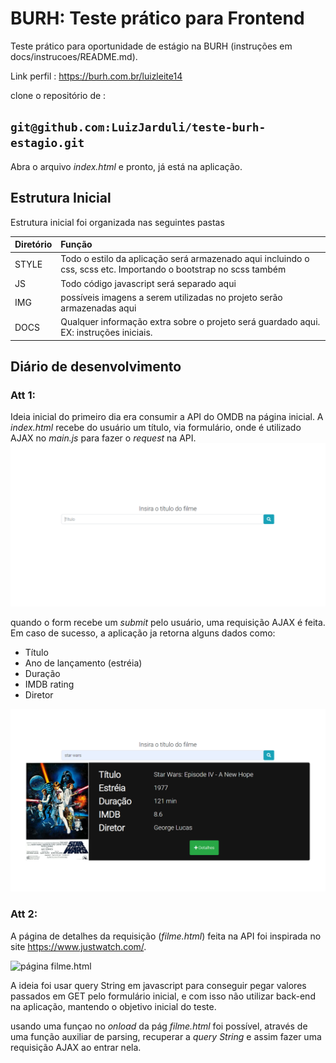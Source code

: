 # BURH: Teste prático para Frontend

Teste prático para oportunidade de estágio na BURH (instruções em docs/instrucoes/README.md).

Link perfil : <https://burh.com.br/luizleite14>

clone o repositório de : 

## `git@github.com:LuizJarduli/teste-burh-estagio.git`

Abra o arquivo _index.html_ e pronto, já está na aplicação.

## Estrutura Inicial

Estrutura inicial foi organizada nas seguintes pastas

Diretório | Função
:-------- | :-------
STYLE       | Todo o estilo da aplicação será armazenado aqui incluindo o css, scss etc. Importando o bootstrap no scss também
JS        | Todo código javascript será separado aqui
IMG       | possíveis imagens a serem utilizadas no projeto serão armazenadas aqui
DOCS      | Qualquer informação extra sobre o projeto será guardado aqui. EX: instruções iniciais.

## Diário de desenvolvimento
### Att 1:

Ideia inicial do primeiro dia era consumir a API do OMDB na página inicial. A _index.html_ recebe do usuário um título, via formulário, onde é utilizado AJAX no _main.js_ para fazer o _request_ na API.
![Imagem do formulário](./docs/git_repo_imgs/img1.png)

quando o form recebe um _submit_ pelo usuário, uma requisição AJAX é feita.
Em caso de sucesso, a aplicação ja retorna alguns dados como:
- Título
- Ano de lançamento (estréia)
- Duração
- IMDB rating
- Diretor

![Imagem de sucesso da busca](./docs/git_repo_imgs/img2.png)
### Att 2:

A página de detalhes da requisição (_filme.html_) feita na API foi inspirada no site <https://www.justwatch.com/>.

![página filme.html](./docs/git_repo_imgs/filme-gif.gif)

A ideia foi usar query String em javascript para conseguir pegar valores passados em GET pelo formulário inicial, e com isso não utilizar back-end na aplicação, mantendo o objetivo inicial do teste.

usando uma funçao no _onload_ da pág _filme.html_ foi possível, através de uma função auxiliar de parsing, recuperar a _query String_ e assim fazer uma requisição AJAX ao entrar nela.



